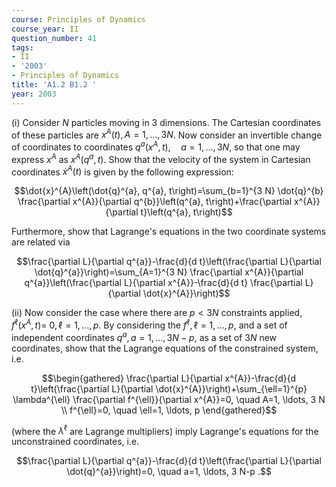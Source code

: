 ```yaml
---
course: Principles of Dynamics
course_year: II
question_number: 41
tags:
- II
- '2003'
- Principles of Dynamics
title: 'A1.2 B1.2 '
year: 2003
---
```



(i) Consider $N$ particles moving in 3 dimensions. The Cartesian coordinates of these particles are $x^{A}(t), A=1, \ldots, 3 N$. Now consider an invertible change of coordinates to coordinates $q^{a}\left(x^{A}, t\right), \quad a=1, \ldots, 3 N$, so that one may express $x^{A}$ as $x^{A}\left(q^{a}, t\right)$. Show that the velocity of the system in Cartesian coordinates $\dot{x}^{A}(t)$ is given by the following expression:

$$\dot{x}^{A}\left(\dot{q}^{a}, q^{a}, t\right)=\sum_{b=1}^{3 N} \dot{q}^{b} \frac{\partial x^{A}}{\partial q^{b}}\left(q^{a}, t\right)+\frac{\partial x^{A}}{\partial t}\left(q^{a}, t\right)$$

Furthermore, show that Lagrange's equations in the two coordinate systems are related via

$$\frac{\partial L}{\partial q^{a}}-\frac{d}{d t}\left(\frac{\partial L}{\partial \dot{q}^{a}}\right)=\sum_{A=1}^{3 N} \frac{\partial x^{A}}{\partial q^{a}}\left(\frac{\partial L}{\partial x^{A}}-\frac{d}{d t} \frac{\partial L}{\partial \dot{x}^{A}}\right)$$

(ii) Now consider the case where there are $p<3 N$ constraints applied, $f^{\ell}\left(x^{A}, t\right)=$ $0, \ell=1, \ldots, p$. By considering the $f^{\ell}, \ell=1, \ldots, p$, and a set of independent coordinates $q^{a}, a=1, \ldots, 3 N-p$, as a set of $3 N$ new coordinates, show that the Lagrange equations of the constrained system, i.e.

$$\begin{gathered}
\frac{\partial L}{\partial x^{A}}-\frac{d}{d t}\left(\frac{\partial L}{\partial \dot{x}^{A}}\right)+\sum_{\ell=1}^{p} \lambda^{\ell} \frac{\partial f^{\ell}}{\partial x^{A}}=0, \quad A=1, \ldots, 3 N \\
f^{\ell}=0, \quad \ell=1, \ldots, p
\end{gathered}$$

(where the $\lambda^{\ell}$ are Lagrange multipliers) imply Lagrange's equations for the unconstrained coordinates, i.e.

$$\frac{\partial L}{\partial q^{a}}-\frac{d}{d t}\left(\frac{\partial L}{\partial \dot{q}^{a}}\right)=0, \quad a=1, \ldots, 3 N-p .$$